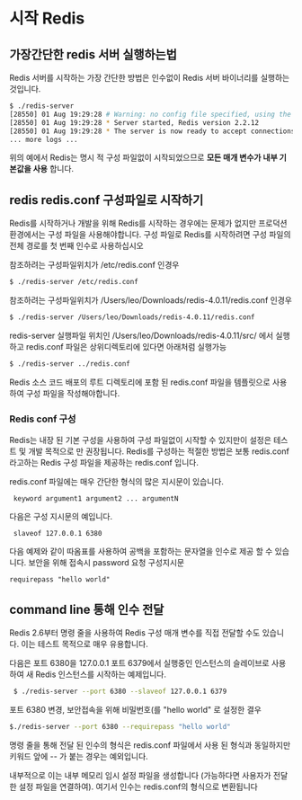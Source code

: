 # 시작 Redis

## 가장간단한 redis 서버 실행하는법
Redis 서버를 시작하는 가장 간단한 방법은 인수없이 Redis 서버 바이너리를 실행하는 것입니다.
```sh
$ ./redis-server
[28550] 01 Aug 19:29:28 # Warning: no config file specified, using the default config. In order to specify a config file use 'redis-server /path/to/redis.conf'
[28550] 01 Aug 19:29:28 * Server started, Redis version 2.2.12
[28550] 01 Aug 19:29:28 * The server is now ready to accept connections on port 6379
... more logs ...
```
위의 예에서 Redis는 명시 적 구성 파일없이 시작되었으므로 **모든 매개 변수가 내부 기본값을 사용** 합니다. 

## redis redis.conf 구성파일로 시작하기 
Redis를 시작하거나 개발을 위해 Redis를 시작하는 경우에는 문제가 없지만 프로덕션 환경에서는 구성 파일을 사용해야합니다.
구성 파일로 Redis를 시작하려면 구성 파일의 전체 경로를 첫 번째 인수로 사용하십시오  

참조하려는 구성파일위치가 /etc/redis.conf 인경우
```sh
$ ./redis-server /etc/redis.conf  
```

참조하려는 구성파일위치가 /Users/leo/Downloads/redis-4.0.11/redis.conf 인경우
```sh
$ ./redis-server /Users/leo/Downloads/redis-4.0.11/redis.conf
```

redis-server 실행파일 위치인 /Users/leo/Downloads/redis-4.0.11/src/ 에서 실행하고 redis.conf 파일은 상위디렉토리에 있다면 아래처럼 실행가능 
```sh
$ ./redis-server ../redis.conf
```
Redis 소스 코드 배포의 루트 디렉토리에 포함 된 redis.conf 파일을 템플릿으로 사용하여 구성 파일을 작성해야합니다.

### Redis conf 구성
Redis는 내장 된 기본 구성을 사용하여 구성 파일없이 시작할 수 있지만이 설정은 테스트 및 개발 목적으로 만 권장됩니다.
Redis를 구성하는 적절한 방법은 보통 redis.conf 라고하는 Redis 구성 파일을 제공하는 redis.conf 입니다.

redis.conf 파일에는 매우 간단한 형식의 많은 지시문이 있습니다.
```
 keyword argument1 argument2 ... argumentN 
```
다음은 구성 지시문의 예입니다.
```
 slaveof 127.0.0.1 6380 
```

다음 예제와 같이 따옴표를 사용하여 공백을 포함하는 문자열을 인수로 제공 할 수 있습니다.
 보안을 위해 접속시 password 요청 구성지시문
```
requirepass "hello world"
```

##  command line 통해 인수 전달
Redis 2.6부터 명령 줄을 사용하여 Redis 구성 매개 변수를 직접 전달할 수도 있습니다. 
이는 테스트 목적으로 매우 유용합니다. 

다음은 포트 6380을 127.0.0.1 포트 6379에서 실행중인 인스턴스의 슬레이브로 사용하여 새 Redis 인스턴스를 시작하는 예제입니다.
```sh
 $ ./redis-server --port 6380 --slaveof 127.0.0.1 6379 
```

포트 6380 변경, 보안접속을 위해 비밀번호(를 "hello world" 로 설정한 결우
```sh
$./redis-server --port 6380 --requirepass "hello world"
```

명령 줄을 통해 전달 된 인수의 형식은 redis.conf 파일에서 사용 된 형식과 동일하지만 키워드 앞에 -- 가 붙는 경우는 예외입니다.

내부적으로 이는 내부 메모리 임시 설정 파일을 생성합니다 (가능하다면 사용자가 전달한 설정 파일을 연결하여). 
여기서 인수는 redis.conf의 형식으로 변환됩니다
